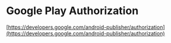 # Google Play Authorization

[https://developers.google.com/android-publisher/authorization](https://developers.google.com/android-publisher/authorization)
